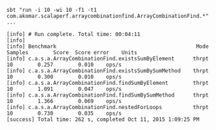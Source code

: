     sbt "run -i 10 -wi 10 -f1 -t1 com.akomar.scalaperf.arraycombinationfind.ArrayCombinationFind.*"
    ...

    [info] # Run complete. Total time: 00:04:11
    [info]
    [info] Benchmark                                             Mode   Samples        Score  Score error    Units
    [info] c.a.s.a.ArrayCombinationFind.existsSumByElement      thrpt        10        0.257        0.010    ops/s
    [info] c.a.s.a.ArrayCombinationFind.existsSumBySumMethod    thrpt        10        0.300        0.010    ops/s
    [info] c.a.s.a.ArrayCombinationFind.findSumByElement        thrpt        10        1.091        0.047    ops/s
    [info] c.a.s.a.ArrayCombinationFind.findSumBySumMethod      thrpt        10        1.366        0.069    ops/s
    [info] c.a.s.a.ArrayCombinationFind.nestedForLoops          thrpt        10        0.730        0.035    ops/s
    [success] Total time: 262 s, completed Oct 11, 2015 1:09:25 PM


